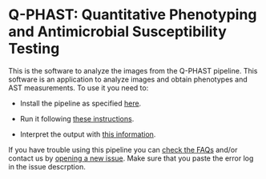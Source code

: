# Q-PHAST: Quantitative Phenotyping and Antimicrobial Susceptibility Testing

This is the software to analyze the images from the Q-PHAST pipeline. This software is an application to  analyze images and obtain phenotypes and AST measurements. To use it you need to:

- Install the pipeline as specified [here](https://github.com/Gabaldonlab/qCAST/blob/main/wiki/installation.md).

- Run it following [these instructions](https://github.com/Gabaldonlab/qCAST/blob/main/wiki/running.md).

- Interpret the output with [this information](https://github.com/Gabaldonlab/qCAST/blob/main/wiki/output.md).

If you have trouble using this pipeline you can [check the FAQs](https://github.com/Gabaldonlab/qCAST/blob/main/wiki/faqs.md) and/or contact us by [opening a new issue](https://github.com/Gabaldonlab/qCAST/issues). Make sure that you paste the error log in the issue descrption.
